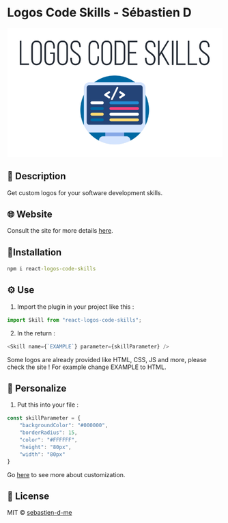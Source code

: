 # Logos Code Skills - Sébastien D
<img alt="Logos Code Skills logo" src="Logo.jpg" />

## 📖 Description
Get custom logos for your software development skills.


## 🌐 Website
Consult the site for more details [here](https://sebastien-d-me.github.io/logos-code-skills).


## 📜Installation
```cmd
npm i react-logos-code-skills
```


## ⚙️ Use
1. Import the plugin in your project like this : 
```javascript
import Skill from "react-logos-code-skills";
```

2. In the return : 
```javascript
<Skill name={`EXAMPLE`} parameter={skillParameter} />
```
Some logos are already provided like HTML, CSS, JS and more, please check the site !
For example change EXAMPLE to HTML.


## 🎨 Personalize
1. Put this into your file :
```javascript
const skillParameter = {
	"backgroundColor": "#000000",
	"borderRadius": 15,
	"color": "#FFFFFF",
	"height": "80px",
	"width": "80px"
}
```
Go [here](https://sebastien-d-me.github.io/logos-code-skills/) to see more about customization.


## 📝 License
MIT © [sebastien-d-me](https://github.com/sebastien-d-me)
